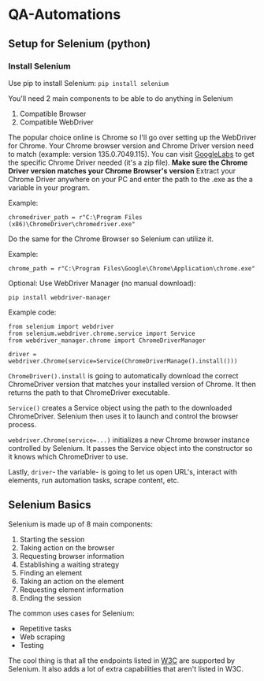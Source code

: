# QA-Automations

## Setup for Selenium (python)

### Install Selenium

Use pip to install Selenium:
`pip install selenium`

You'll need 2 main components to be able to do anything in Selenium

1. Compatible Browser
2. Compatible WebDriver

The popular choice online is Chrome so I'll go over setting up the WebDriver for Chrome. Your Chrome browser version and Chrome Driver version need to match (example: version 135.0.7049.115). You can visit [GoogleLabs](https://googlechromelabs.github.io/chrome-for-testing/) to get the specific Chrome Driver needed (it's a zip file). **Make sure the Chrome Driver version matches your Chrome Browser's version** Extract your Chrome Driver anywhere on your PC and enter the path to the .exe as the a variable in your program.

Example:
```
chromedriver_path = r"C:\Program Files (x86)\ChromeDriver\chromedriver.exe"
```

Do the same for the Chrome Browser so Selenium can utilize it.

Example: 
```
chrome_path = r"C:\Program Files\Google\Chrome\Application\chrome.exe"
```

Optional: Use WebDriver Manager (no manual download):

`pip install webdriver-manager`

Example code:
```
from selenium import webdriver
from selenium.webdriver.chrome.service import Service
from webdriver_manager.chrome import ChromeDriverManager

driver = webdriver.Chrome(service=Service(ChromeDriverManage().install()))
```

`ChromeDriver().install` is going to automatically download the correct ChromeDriver version that matches your installed version of Chrome. It then returns the path to that ChromeDriver executable.

`Service()` creates a Service object using the path to the downloaded ChromeDriver. Selenium then uses it to launch and control the browser process.

`webdriver.Chrome(service=...)` initializes a new Chrome browser instance controlled by Selenium. It passes the Service object into the constructor so it knows which ChromeDriver to use.

Lastly, `driver`- the variable- is going to let us open URL's, interact with elements, run automation tasks, scrape content, etc.

## Selenium Basics

Selenium is made up of 8 main components:
1. Starting the session
2. Taking action on the browser
3. Requesting browser information
4. Establishing a waiting strategy
5. Finding an element
6. Taking an action on the element
7. Requesting element information
8. Ending the session

The common uses cases for Selenium:
- Repetitive tasks
- Web scraping
- Testing

The cool thing is that all the endpoints listed in [W3C](https://w3c.github.io/webdriver/) are supported by Selenium. It also adds a lot of extra capabilities that aren't listed in W3C.